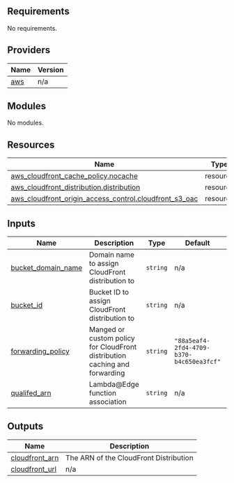 ## Requirements

No requirements.

## Providers

| Name | Version |
|------|---------|
| <a name="provider_aws"></a> [aws](#provider\_aws) | n/a |

## Modules

No modules.

## Resources

| Name | Type |
|------|------|
| [aws_cloudfront_cache_policy.nocache](https://registry.terraform.io/providers/hashicorp/aws/latest/docs/resources/cloudfront_cache_policy) | resource |
| [aws_cloudfront_distribution.distribution](https://registry.terraform.io/providers/hashicorp/aws/latest/docs/resources/cloudfront_distribution) | resource |
| [aws_cloudfront_origin_access_control.cloudfront_s3_oac](https://registry.terraform.io/providers/hashicorp/aws/latest/docs/resources/cloudfront_origin_access_control) | resource |

## Inputs

| Name | Description | Type | Default | Required |
|------|-------------|------|---------|:--------:|
| <a name="input_bucket_domain_name"></a> [bucket\_domain\_name](#input\_bucket\_domain\_name) | Domain name to assign CloudFront distribution to | `string` | n/a | yes |
| <a name="input_bucket_id"></a> [bucket\_id](#input\_bucket\_id) | Bucket ID to assign CloudFront distribution to | `string` | n/a | yes |
| <a name="input_forwarding_policy"></a> [forwarding\_policy](#input\_forwarding\_policy) | Manged or custom policy for CloudFront distribution caching and forwarding | `string` | `"88a5eaf4-2fd4-4709-b370-b4c650ea3fcf"` | no |
| <a name="input_qualifed_arn"></a> [qualifed\_arn](#input\_qualifed\_arn) | Lambda@Edge function association | `string` | n/a | yes |

## Outputs

| Name | Description |
|------|-------------|
| <a name="output_cloudfront_arn"></a> [cloudfront\_arn](#output\_cloudfront\_arn) | The ARN of the CloudFront Distribution |
| <a name="output_cloudfront_url"></a> [cloudfront\_url](#output\_cloudfront\_url) | n/a |
